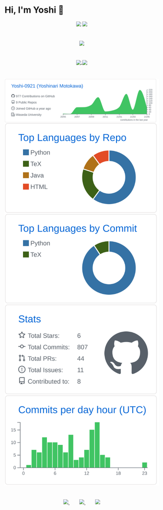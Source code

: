 # Hi, I'm Yoshi 👋
  
<p align="center"> 
  <a>
    <img align="center" width=400 src="https://github-readme-stats.vercel.app/api?username=Yoshi-0921&count_private=true&show_icons=true&bg_color=30,e96443,904e95&title_color=fff&text_color=fff&include_all_commits=true" />
  </a>
  <a>
    <img align="center" width=400 src="https://github-readme-streak-stats.herokuapp.com/?user=Yoshi-0921&theme=calm" />
  </a>
</p><br>

<p align="center"> 
<a href="https://github.com/ryo-ma/github-profile-trophy">
  <img align="center" src="https://github-profile-trophy.vercel.app/?username=Yoshi-0921&row=1&column=7" />
</a></p><br>

<p align="center"> 
<a href="https://github.com/anuraghazra/github-readme-stats">
  <img align="center" height=200 src="https://github-readme-stats.vercel.app/api/top-langs/?username=Yoshi-0921" />

<a href="https://github.com/anuraghazra/github-readme-stats">
  <img align="center" height=200 src="https://github-readme-stats.vercel.app/api/wakatime?username=Yoshi0921" />
</a></p><br>

<p align="center"> 
  <img align="center" src="https://raw.githubusercontent.com/Yoshi-0921/Yoshi-0921/master/profile-summary-card-output/github/0-profile-details.svg" /><br>
  <img align="center" src="https://raw.githubusercontent.com/Yoshi-0921/Yoshi-0921/master/profile-summary-card-output/github/1-repos-per-language.svg" />
  <img align="center" src="https://raw.githubusercontent.com/Yoshi-0921/Yoshi-0921/master/profile-summary-card-output/github/2-most-commit-language.svg" /><br>
  <img align="center" src="https://raw.githubusercontent.com/Yoshi-0921/Yoshi-0921/master/profile-summary-card-output/github/3-stats.svg" />
  <img align="center" src="https://raw.githubusercontent.com/Yoshi-0921/Yoshi-0921/master/profile-summary-card-output/github/4-productive-time.svg" />
</p><br>

<p align="center"> 
  <a href="https://twitter.com/0921yoshi">
    <img src="https://img.shields.io/badge/Twitter-1DA1F2?style=for-the-badge&logo=twitter&logoColor=white" />
  </a><a>&emsp;&emsp;</a>
  <a href="mailto:yoshinari.moto@fuji.waseda.jp">
    <img src="https://img.shields.io/badge/Gmail-D14836?style=for-the-badge&logo=gmail&logoColor=white" />
  </a><a>&emsp;&emsp;</a>
  <a href="https://www.linkedin.com/in/yoshinari-motokawa/">
    <img src="https://img.shields.io/badge/LinkedIn-0077B5?style=for-the-badge&logo=linkedin&logoColor=white" />
  </a>
</p>
